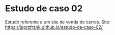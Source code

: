 # Estudo de caso 02

Estudo referente a um site de venda de carros.
Site:
https://igorzfrank.github.io/estudo-de-caso-02/
